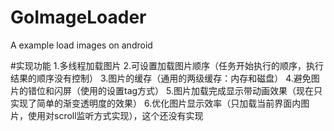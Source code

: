 # GoImageLoader
A example load images on android

#实现功能
1.多线程加载图片
2.可设置加载图片顺序（任务开始执行的顺序，执行结果的顺序没有控制）
3.图片的缓存（通用的两级缓存：内存和磁盘）
4.避免图片的错位和闪屏（使用的设置tag方式）
5.图片加载完成显示带动画效果（现在只实现了简单的渐变透明度的效果）
6.优化图片显示效率（只加载当前界面内图片，使用对scroll监听方式实现），这个还没有实现
